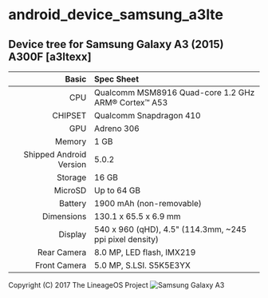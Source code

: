 # android_device_samsung_a3lte

## Device tree for Samsung Galaxy A3 (2015) A300F [a3ltexx]

Basic   | Spec Sheet
-------:|:-------------------------
CPU     | Qualcomm MSM8916 Quad-core 1.2 GHz ARM® Cortex™ A53
CHIPSET | Qualcomm Snapdragon 410
GPU     | Adreno 306
Memory  | 1 GB
Shipped Android Version | 5.0.2
Storage | 16 GB
MicroSD | Up to 64 GB
Battery | 1900 mAh (non-removable)
Dimensions | 130.1 x 65.5 x 6.9 mm
Display | 540 x 960 (qHD), 4.5" (114.3mm, ~245 ppi pixel density)
Rear Camera  | 8.0 MP, LED flash, IMX219
Front Camera | 5.0 MP, S.LSI. S5K5E3YX

Copyright (C) 2017 The LineageOS Project
![Samsung Galaxy A3](http://cdn2.gsmarena.com/vv/pics/samsung/samsung-a3-3.jpg "Samsung Galaxy A3")
